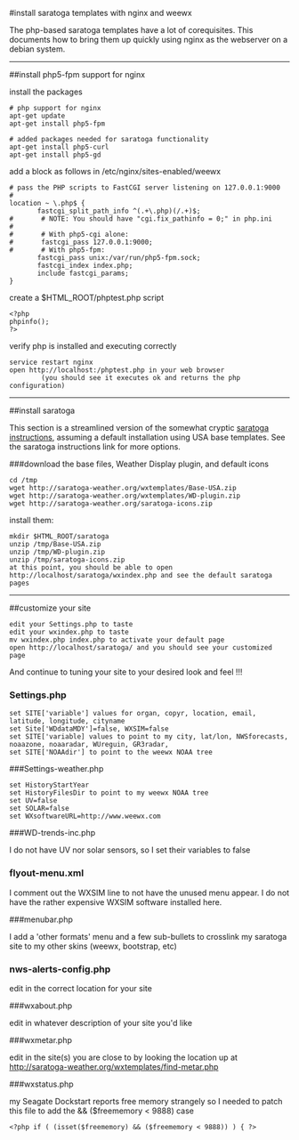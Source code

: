 #install saratoga templates with nginx and weewx

The php-based saratoga templates have a lot of corequisites.  This documents how to bring them up quickly using nginx as the webserver on a debian system.

---

##install php5-fpm support for nginx

install the packages

    # php support for nginx
    apt-get update
    apt-get install php5-fpm
    
    # added packages needed for saratoga functionality
    apt-get install php5-curl
    apt-get install php5-gd

add a block as follows in /etc/nginx/sites-enabled/weewx

    # pass the PHP scripts to FastCGI server listening on 127.0.0.1:9000
    #
    location ~ \.php$ {
           fastcgi_split_path_info ^(.+\.php)(/.+)$;
    #       # NOTE: You should have "cgi.fix_pathinfo = 0;" in php.ini
    #
    #       # With php5-cgi alone:
    #       fastcgi_pass 127.0.0.1:9000;
    #       # With php5-fpm:
           fastcgi_pass unix:/var/run/php5-fpm.sock;
           fastcgi_index index.php;
           include fastcgi_params;
    }
create a $HTML_ROOT/phptest.php script

    <?php
    phpinfo();
    ?>

verify php is installed and executing correctly

    service restart nginx
    open http://localhost:/phptest.php in your web browser
            (you should see it executes ok and returns the php configuration)

---

##install saratoga

This section is a streamlined version of the somewhat cryptic [saratoga instructions](http://saratoga-weather.org/wxtemplates/install.php), assuming a default installation using USA base templates. See the saratoga instructions link for more options.

###download the base files, Weather Display plugin, and default icons

    cd /tmp
    wget http://saratoga-weather.org/wxtemplates/Base-USA.zip
    wget http://saratoga-weather.org/wxtemplates/WD-plugin.zip
    wget http://saratoga-weather.org/saratoga-icons.zip
install them:

    mkdir $HTML_ROOT/saratoga
    unzip /tmp/Base-USA.zip
    unzip /tmp/WD-plugin.zip
    unzip /tmp/saratoga-icons.zip
    at this point, you should be able to open http://localhost/saratoga/wxindex.php and see the default saratoga pages

---
##customize your site

    edit your Settings.php to taste
    edit your wxindex.php to taste
    mv wxindex.php index.php to activate your default page
    open http://localhost/saratoga/ and you should see your customized page
And continue to tuning your site to your desired look and feel !!!

### Settings.php

    set SITE['variable'] values for organ, copyr, location, email, latitude, longitude, cityname
    set Site['WDdataMDY']=false, WXSIM=false
    set SITE['variable] values to point to my city, lat/lon, NWSforecasts, noaazone, noaaradar, WUreguin, GR3radar, 
    set SITE['NOAAdir'] to point to the weewx NOAA tree

###Settings-weather.php

    set HistoryStartYear
    set HistoryFilesDir to point to my weewx NOAA tree
    set UV=false
    set SOLAR=false
    set WXsoftwareURL=http://www.weewx.com

###WD-trends-inc.php

I do not have UV nor solar sensors, so I set their variables to false

### flyout-menu.xml

I comment out the WXSIM line to not have the unused menu appear. 
I do not have the rather expensive WXSIM software installed here.

###menubar.php

I add a 'other formats' menu and a few sub-bullets
to crosslink my saratoga site to my other skins (weewx, bootstrap, etc)

### nws-alerts-config.php

edit in the correct location for your site

###wxabout.php

edit in whatever description of your site you'd like

###wxmetar.php

edit in the site(s) you are close to by looking the location
up at http://saratoga-weather.org/wxtemplates/find-metar.php

###wxstatus.php

my Seagate Dockstart reports free memory strangely so I needed to patch this file to add the && ($freememory < 9888) case

    <?php if ( (isset($freememory) && ($freememory < 9888)) ) { ?>